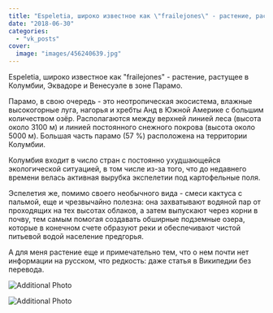 ```yaml
---
title: "Espeletia, широко известное как \"frailejones\" - растение, растущее в Колумбии, Эквадоре и Венесуэле..."
date: "2018-06-30"
categories: 
  - "vk_posts"
cover:
  image: "images/456240639.jpg"
---
```


Espeletia, широко известное как "frailejones" - растение, растущее в Колумбии, Эквадоре и Венесуэле в зоне Парамо.

Парамо, в свою очередь - это неотропическая экосистема, влажные высокогорные луга, нагорья и хребты Анд в Южной Америке с большим количеством озёр. Располагаются между верхней линией леса (высота около 3100 м) и линией постоянного снежного покрова (высота около 5000 м). Большая часть парамо (57 %) расположена на территории Колумбии.

<!--more-->

Колумбия входит в число стран с постоянно ухудшающейся экологической ситуацией, в том числе из-за того, что до недавнего времени велась активная вырубка экспелетии под картофельные поля.

Эспелетия же, помимо своего необычного вида - смеси кактуса с пальмой, еще и чрезвычайно полезна: она захватывают водяной пар от проходящих на тех высотах облаков, а затем выпускают через корни в почву, тем самым помогая создавать обширные подземные озера, которые в конечном счете образуют реки и обеспечивают чистой питьевой водой население предгорья.

А для меня растение еще и примечательно тем, что о нем почти нет информации на русском, что редкость: даже статья в Википедии без перевода.

![Additional Photo](https://vodpop.ru/wp-content/uploads/2023/07/456240640.jpg)

![Additional Photo](https://vodpop.ru/wp-content/uploads/2023/07/456240641.jpg)

